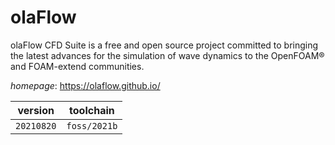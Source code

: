# olaFlow

olaFlow CFD Suite is a free and open source project committed to bringing the latest advances for the simulation of wave dynamics to the OpenFOAM® and FOAM-extend communities.

*homepage*: <https://olaflow.github.io/>

version | toolchain
--------|----------
``20210820`` | ``foss/2021b``
